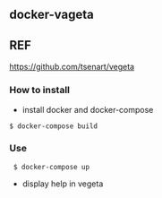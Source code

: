docker-vageta
----

## REF

https://github.com/tsenart/vegeta

### How to install

* install docker and docker-compose

```
$ docker-compose build
```

### Use

```
 $ docker-compose up
```

* display help in vegeta
